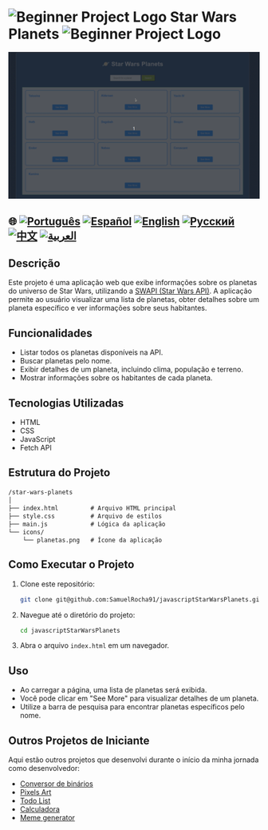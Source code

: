 # ![Beginner Project Logo](https://img.icons8.com/emoji/48/000000/star-emoji.png) Star Wars Planets ![Beginner Project Logo](https://img.icons8.com/emoji/48/000000/star-emoji.png)

![Demonstração de uso](./gifs/starWars.gif)

## 🌐 [![Português](https://img.shields.io/badge/Português-green)](https://github.com/SamuelRocha91/javascriptStarWarsPlanets/blob/main/README.md) [![Español](https://img.shields.io/badge/Español-yellow)](https://github.com/SamuelRocha91/javascriptStarWarsPlanets/blob/main/README_SP.MD) [![English](https://img.shields.io/badge/English-blue)](https://github.com/SamuelRocha91/javascriptStarWarsPlanets/blob/main/README_EN.MD) [![Русский](https://img.shields.io/badge/Русский-lightgrey)](https://github.com/SamuelRocha91/javascriptStarWarsPlanets/blob/main/README_язык.md) [![中文](https://img.shields.io/badge/中文-red)](https://github.com/SamuelRocha91/javascriptStarWarsPlanets/blob/main/README_华语.md) [![العربية](https://img.shields.io/badge/العربية-orange)](https://github.com/SamuelRocha91/javascriptStarWarsPlanets/blob/main/README_ar.md)


## Descrição

Este projeto é uma aplicação web que exibe informações sobre os planetas do universo de Star Wars, utilizando a [SWAPI (Star Wars API)](https://swapi.dev/). A aplicação permite ao usuário visualizar uma lista de planetas, obter detalhes sobre um planeta específico e ver informações sobre seus habitantes.

## Funcionalidades

- Listar todos os planetas disponíveis na API.
- Buscar planetas pelo nome.
- Exibir detalhes de um planeta, incluindo clima, população e terreno.
- Mostrar informações sobre os habitantes de cada planeta.

## Tecnologias Utilizadas

- HTML
- CSS
- JavaScript
- Fetch API

## Estrutura do Projeto

```
/star-wars-planets
│
├── index.html         # Arquivo HTML principal
├── style.css          # Arquivo de estilos
├── main.js            # Lógica da aplicação
└── icons/
    └── planetas.png   # Ícone da aplicação
```

## Como Executar o Projeto

1. Clone este repositório:
   ```bash
   git clone git@github.com:SamuelRocha91/javascriptStarWarsPlanets.git
   ```
2. Navegue até o diretório do projeto:
   ```bash
   cd javascriptStarWarsPlanets
   ```
3. Abra o arquivo `index.html` em um navegador.

## Uso

- Ao carregar a página, uma lista de planetas será exibida.
- Você pode clicar em "See More" para visualizar detalhes de um planeta.
- Utilize a barra de pesquisa para encontrar planetas específicos pelo nome.

## Outros Projetos de Iniciante

Aqui estão outros projetos que desenvolvi durante o início da minha jornada como desenvolvedor:

- [Conversor de binários](https://github.com/SamuelRocha91/Bin2Dec)
- [Pixels Art](https://github.com/SamuelRocha91/PixelsArt)
- [Todo List](https://github.com/SamuelRocha91/TodoList)
- [Calculadora](https://github.com/SamuelRocha91/calculator)
- [Meme generator](https://github.com/SamuelRocha91/memeGenerator)
